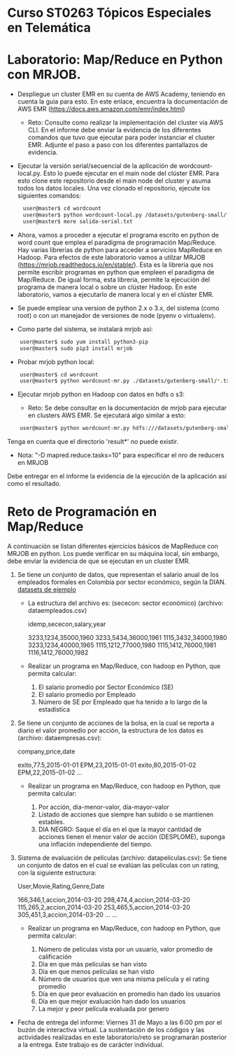 # Curso ST0263 Tópicos Especiales en Telemática
# Laboratorio: Map/Reduce en Python con MRJOB.

* Despliegue un cluster EMR en su cuenta de AWS Academy, teniendo en cuenta la guia para esto. En este enlace, encuentra la documentación de AWS EMR (https://docs.aws.amazon.com/emr/index.html)
    * Reto: Consulte como realizar la implementación del cluster via AWS CLI. En el informe debe enviar la evidencia de los diferentes comandos que tuvo que ejecutar para poder instanciar el cluster EMR. Adjunte el paso a paso con los diferentes pantallazos de evidencia.

* Ejecutar la versión serial/secuencial de la aplicación de wordcount-local.py. Esto lo puede ejecutar en el main node del clúster EMR. Para esto clone este repositorio desde el main node del cluster y asuma todos los datos locales. Una vez clonado el repositorio, ejecute los siguientes comandos:
```sh
     user@master$ cd wordcount
     user@master$ python wordcount-local.py /datasets/gutenberg-small/*.txt > salida-serial.txt
     user@master$ more salida-serial.txt
```
* Ahora, vamos a proceder a ejecutar el programa escrito en python de word count que emplea el paradigma de programación Map/Reduce. Hay varias librerias de python para acceder a servicios MapReduce en Hadoop. Para efectos de este laboratorio vamos a utilzar MRJOB (https://mrjob.readthedocs.io/en/stable/). Esta es la libreria que nos permite escribir programas en python que empleen el paradigma de Map/Reduce. De igual forma, esta libreria, permite la ejecución del programa de manera local o sobre un clúster Hadoop. En este laboratorio, vamos a ejecutarlo de manera local y en el clúster EMR.

* Se puede emplear una version de python 2.x o 3.x, del sistema (como root) o con un manejador de versiones de node (pyenv o virtualenv).

* Como parte del sistema, se instalará mrjob así:

```sh
	user@master$ sudo yum install python3-pip
	user@master$ sudo pip3 install mrjob
````

* Probar mrjob python local:

```sh
	user@master$ cd wordcount
	user@master$ python wordcount-mr.py ./datasets/gutenberg-small/*.txt
````

* Ejecutar mrjob python en Hadoop con datos en hdfs o s3:

    * Reto: Se debe consultar en la documentación de mrjob para ejecutar en clusters AWS EMR. Se ejecutará algo similar a esto:

```sh
	user@master$ python wordcount-mr.py hdfs:///datasets/gutenberg-small/*.txt -r hadoop --output-dir hdfs:///user/<login>/result3 --hadoop-streaming-jar $HADOOP_STREAMING_HOME/hadoop-streaming.jar
```

Tenga en cuenta que el directorio 'result*' no puede existir. 

* Nota: "-D mapred.reduce.tasks=10" para especificar el nro de reducers en MRJOB

Debe entregar en el informe la evidencia de la ejecución de la aplicación así como el resultado. 

# Reto de Programación en Map/Reduce

A continuación se listan diferentes ejercicios básicos de MapReduce con MRJOB en python. Los puede verificar en su máquina local, sin embargo, debe envíar la evidencia de que se ejecutan en un cluster EMR.

1. Se tiene un conjunto de datos, que representan el salario anual de los empleados formales en Colombia por sector económico, según la DIAN. [datasets de ejemplo](../datasets/otros)

    *  La estructura del archivo es: (sececon: sector económico) (archivo: dataempleados.csv)

        idemp,sececon,salary,year

        3233,1234,35000,1960
        3233,5434,36000,1961
        1115,3432,34000,1980
        3233,1234,40000,1965
        1115,1212,77000,1980
        1115,1412,76000,1981
        1116,1412,76000,1982

    *  Realizar un programa en Map/Reduce, con hadoop en Python, que permita calcular:

        1. El salario promedio por Sector Económico (SE)
        2. El salario promedio por Empleado
        3. Número de SE por Empleado que ha tenido a lo largo de la estadística

2. Se tiene un conjunto de acciones de la bolsa, en la cual se reporta a diario el valor promedio por acción, la estructura de los datos es (archivo: dataempresas.csv):

    company,price,date

    exito,77.5,2015-01-01
    EPM,23,2015-01-01
    exito,80,2015-01-02
    EPM,22,2015-01-02
    …

    * Realizar un programa en Map/Reduce, con hadoop en Python, que permita calcular:

        1. Por acción, dia-menor-valor, día-mayor-valor
        2. Listado de acciones que siempre han subido o se mantienen estables.
        3. DIA NEGRO: Saque el día en el que la mayor cantidad de acciones tienen el menor valor de acción (DESPLOME), suponga una inflación independiente del tiempo.

3. Sistema de evaluación de películas (archivo: datapeliculas.csv): Se tiene un conjunto de datos en el cual se evalúan las películas con un rating, con la siguiente estructura:

    User,Movie,Rating,Genre,Date

    166,346,1,accion,2014-03-20
    298,474,4,accion,2014-03-20
    115,265,2,accion,2014-03-20
    253,465,5,accion,2014-03-20
    305,451,3,accion,2014-03-20
    …
    …

    * Realizar un programa en Map/Reduce, con hadoop en Python, que permita calcular:

        1. Número de películas vista por un usuario, valor promedio de calificación
        2. Día en que más películas se han visto
        3. Día en que menos películas se han visto
        4. Número de usuarios que ven una misma película y el rating promedio
        5. Día en que peor evaluación en promedio han dado los usuarios
        6. Día en que mejor evaluación han dado los usuarios
        7. La mejor y peor película evaluada por genero

* Fecha de entrega del informe: Viernes 31 de Mayo a las 6:00 pm por el buzón de interactiva virtual. La sustentación de los códigos y las actividades realizadas en este laboratorio/reto se programarán posterior a la entrega. Este trabajo es de carácter individual.




